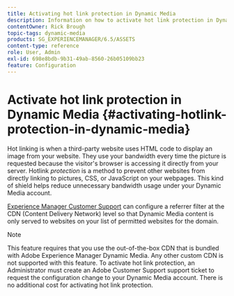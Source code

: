 ```yaml
---
title: Activating hot link protection in Dynamic Media
description: Information on how to activate hot link protection in Dynamic Media.
contentOwner: Rick Brough
topic-tags: dynamic-media
products: SG_EXPERIENCEMANAGER/6.5/ASSETS
content-type: reference
role: User, Admin
exl-id: 698e8bdb-9b31-49ab-8560-26b05109bb23
feature: Configuration
---
```

# Activate hot link protection in Dynamic Media {#activating-hotlink-protection-in-dynamic-media}

Hot linking is when a third-party website uses HTML code to display an image from your website. They use your bandwidth every time the picture is requested because the visitor's browser is accessing it directly from your server. Hotlink *protection* is a method to prevent other websites from directly linking to pictures, CSS, or JavaScript on your webpages. This kind of shield helps reduce unnecessary bandwidth usage under your Dynamic Media account.

[Experience Manager Customer Support](https://experienceleague.adobe.com/?support-solution=Experience+Manager#support) can configure a referrer filter at the CDN (Content Delivery Network) level so that Dynamic Media content is only served to websites on your list of permitted websites for the domain.

>[!NOTE]
>
>This feature requires that you use the out-of-the-box CDN that is bundled with Adobe Experience Manager Dynamic Media. Any other custom CDN is not supported with this feature. To activate hot link protection, an Administrator must create an Adobe Customer Support support ticket to request the configuration change to your Dynamic Media account. There is no additional cost for activating hot link protection.
